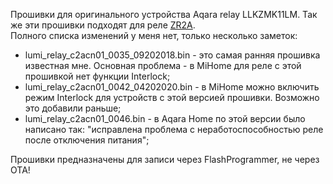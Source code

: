 Прошивки для оригинального устройства Aqara relay LLKZMK11LM. Так же эти прошивки подходят для реле [ZR2A](https://re-engr.ru/zr2a/).  
Полного списка изменений у меня нет, только несколько заметок:
* lumi_relay_c2acn01_0035_09202018.bin - это самая ранняя прошивка известная мне. Основная проблема - в MiHome для реле с этой прошивкой нет функции Interlock;
* lumi_relay_c2acn01_0042_04202020.bin - в MiHome можно включить режим Interlock для устройств с этой версией прошивки. Возможно это добавили раньше;
* lumi_relay_c2acn01_0046.bin - в Aqara Home по этой версии было написано так: "исправлена проблема с неработоспособностью реле после отключения питания";

Прошивки предназначены для записи через FlashProgrammer, не через OTA!
